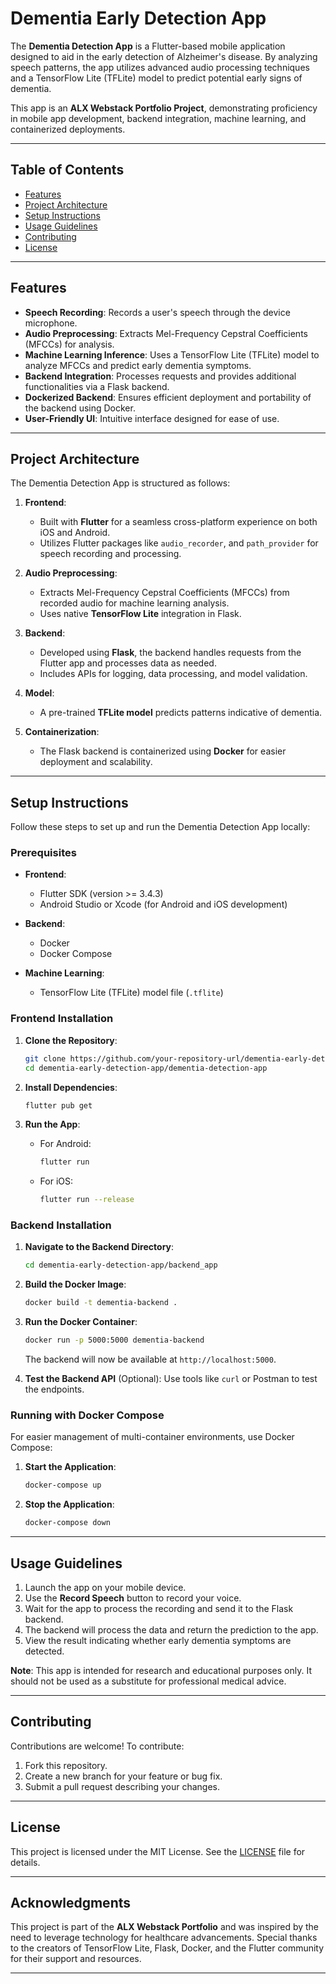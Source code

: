 # Dementia Early Detection App

The **Dementia Detection App** is a Flutter-based mobile application designed to aid in the early detection of Alzheimer's disease. By analyzing speech patterns, the app utilizes advanced audio processing techniques and a TensorFlow Lite (TFLite) model to predict potential early signs of dementia.

This app is an **ALX Webstack Portfolio Project**, demonstrating proficiency in mobile app development, backend integration, machine learning, and containerized deployments.

---

## Table of Contents

- [Features](#features)
- [Project Architecture](#project-architecture)
- [Setup Instructions](#setup-instructions)
- [Usage Guidelines](#usage-guidelines)
- [Contributing](#contributing)
- [License](#license)

---

## Features

- **Speech Recording**: Records a user's speech through the device microphone.
- **Audio Preprocessing**: Extracts Mel-Frequency Cepstral Coefficients (MFCCs) for analysis.
- **Machine Learning Inference**: Uses a TensorFlow Lite (TFLite) model to analyze MFCCs and predict early dementia symptoms.
- **Backend Integration**: Processes requests and provides additional functionalities via a Flask backend.
- **Dockerized Backend**: Ensures efficient deployment and portability of the backend using Docker.
- **User-Friendly UI**: Intuitive interface designed for ease of use.

---

## Project Architecture

The Dementia Detection App is structured as follows:

1. **Frontend**:
   - Built with **Flutter** for a seamless cross-platform experience on both iOS and Android.
   - Utilizes Flutter packages like `audio_recorder`, and `path_provider` for speech recording and processing.

2. **Audio Preprocessing**:
   - Extracts Mel-Frequency Cepstral Coefficients (MFCCs) from recorded audio for machine learning analysis.
   - Uses native **TensorFlow Lite** integration in Flask.

3. **Backend**:
   - Developed using **Flask**, the backend handles requests from the Flutter app and processes data as needed.
   - Includes APIs for logging, data processing, and model validation.

4. **Model**:
   - A pre-trained **TFLite model** predicts patterns indicative of dementia.

5. **Containerization**:
   - The Flask backend is containerized using **Docker** for easier deployment and scalability.

---

## Setup Instructions

Follow these steps to set up and run the Dementia Detection App locally:

### Prerequisites

- **Frontend**:
  - Flutter SDK (version >= 3.4.3)
  - Android Studio or Xcode (for Android and iOS development)

- **Backend**:
  - Docker
  - Docker Compose

- **Machine Learning**:
  - TensorFlow Lite (TFLite) model file (`.tflite`)

### Frontend Installation

1. **Clone the Repository**:
   ```bash
   git clone https://github.com/your-repository-url/dementia-early-detection-app.git
   cd dementia-early-detection-app/dementia-detection-app
   ```

2. **Install Dependencies**:
   ```bash
   flutter pub get
   ```

3. **Run the App**:
   - For Android:
     ```bash
     flutter run
     ```
   - For iOS:
     ```bash
     flutter run --release
     ```

### Backend Installation

1. **Navigate to the Backend Directory**:
   ```bash
   cd dementia-early-detection-app/backend_app
   ```

2. **Build the Docker Image**:
   ```bash
   docker build -t dementia-backend .
   ```

3. **Run the Docker Container**:
   ```bash
   docker run -p 5000:5000 dementia-backend
   ```

   The backend will now be available at `http://localhost:5000`.

4. **Test the Backend API** (Optional):
   Use tools like `curl` or Postman to test the endpoints.

### Running with Docker Compose

For easier management of multi-container environments, use Docker Compose:

1. **Start the Application**:
   ```bash
   docker-compose up
   ```

2. **Stop the Application**:
   ```bash
   docker-compose down
   ```

---

## Usage Guidelines

1. Launch the app on your mobile device.
2. Use the **Record Speech** button to record your voice.
3. Wait for the app to process the recording and send it to the Flask backend.
4. The backend will process the data and return the prediction to the app.
5. View the result indicating whether early dementia symptoms are detected.

**Note**: This app is intended for research and educational purposes only. It should not be used as a substitute for professional medical advice.

---

## Contributing

Contributions are welcome! To contribute:

1. Fork this repository.
2. Create a new branch for your feature or bug fix.
3. Submit a pull request describing your changes.

---

## License

This project is licensed under the MIT License. See the [LICENSE](LICENSE) file for details.

---

## Acknowledgments

This project is part of the **ALX Webstack Portfolio** and was inspired by the need to leverage technology for healthcare advancements. Special thanks to the creators of TensorFlow Lite, Flask, Docker, and the Flutter community for their support and resources.

---
